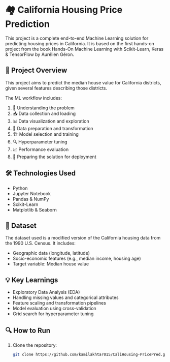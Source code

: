 # 🏘️ California Housing Price Prediction

This project is a complete end-to-end Machine Learning solution for predicting housing prices in California. It is based on the first hands-on project from the book Hands-On Machine Learning with Scikit-Learn, Keras & TensorFlow by Aurélien Géron.

## 📌 Project Overview

This project aims to predict the median house value for California districts, given several features describing those districts.

The ML workflow includes:

1. 🧠 Understanding the problem  
2. 📥 Data collection and loading  
3. 📊 Data visualization and exploration  
4. 🧹 Data preparation and transformation  
5. 🏗️ Model selection and training  
6. 🔍 Hyperparameter tuning  
7. 📈 Performance evaluation  
8. 🚀 Preparing the solution for deployment

## 🛠️ Technologies Used

- Python
- Jupyter Notebook
- Pandas & NumPy
- Scikit-Learn
- Matplotlib & Seaborn

## 📂 Dataset

The dataset used is a modified version of the California housing data from the 1990 U.S. Census. It includes:

- Geographic data (longitude, latitude)
- Socio-economic features (e.g., median income, housing age)
- Target variable: Median house value

## 💡 Key Learnings

- Exploratory Data Analysis (EDA)
- Handling missing values and categorical attributes
- Feature scaling and transformation pipelines
- Model evaluation using cross-validation
- Grid search for hyperparameter tuning 

## 🔍 How to Run

1. Clone the repository:
   ```bash
   git clone https://github.com/kamilakhtar015/CaliHousing-PricePred.git

